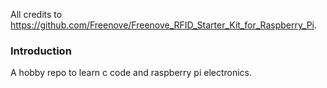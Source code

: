All credits to https://github.com/Freenove/Freenove_RFID_Starter_Kit_for_Raspberry_Pi.
### Introduction
A hobby repo to learn c code and raspberry pi electronics.
